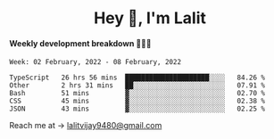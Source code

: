<h1 align="center">Hey 👋, I'm Lalit</h1>

#### Weekly development breakdown 👨🏻‍💻
<!--START_SECTION:waka-->
```text
Week: 02 February, 2022 - 08 February, 2022

TypeScript   26 hrs 56 mins  █████████████████████░░░░   84.26 % 
Other        2 hrs 31 mins   ██░░░░░░░░░░░░░░░░░░░░░░░   07.91 % 
Bash         51 mins         ▓░░░░░░░░░░░░░░░░░░░░░░░░   02.70 % 
CSS          45 mins         ▓░░░░░░░░░░░░░░░░░░░░░░░░   02.38 % 
JSON         43 mins         ▓░░░░░░░░░░░░░░░░░░░░░░░░   02.25 % 
```
<!--END_SECTION:waka-->

Reach me at → lalitvijay9480@gmail.com
